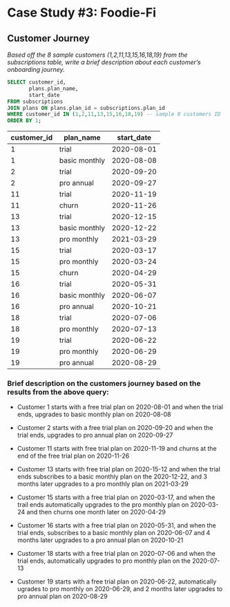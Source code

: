 # Case Study #3: Foodie-Fi

## Customer Journey

*Based off the 8 sample customers (1,2,11,13,15,16,18,19) from the subscriptions table, write a brief description about each customer’s onboarding journey.*

```sql
SELECT customer_id, 
       plans.plan_name, 
       start_date
FROM subscriptions
JOIN plans ON plans.plan_id = subscriptions.plan_id
WHERE customer_id IN (1,2,11,13,15,16,18,19) -- sample 8 customers ID
ORDER BY 1;
```

|customer_id|plan_name    |start_date|
|-----------|-------------|----------|
|1          |trial        |2020-08-01|
|1          |basic monthly|2020-08-08|
|2          |trial        |2020-09-20|
|2          |pro annual   |2020-09-27|
|11         |trial        |2020-11-19|
|11         |churn        |2020-11-26|
|13         |trial        |2020-12-15|
|13         |basic monthly|2020-12-22|
|13         |pro monthly  |2021-03-29|
|15         |trial        |2020-03-17|
|15         |pro monthly  |2020-03-24|
|15         |churn        |2020-04-29|
|16         |trial        |2020-05-31|
|16         |basic monthly|2020-06-07|
|16         |pro annual   |2020-10-21|
|18         |trial        |2020-07-06|
|18         |pro monthly  |2020-07-13|
|19         |trial        |2020-06-22|
|19         |pro monthly  |2020-06-29|
|19         |pro annual   |2020-08-29|

### Brief description on the customers journey based on the results from the above query:

 - Customer 1 starts with a free trial plan on 2020-08-01 and when the trial ends, upgrades to basic monthly plan on 2020-08-08

 - Customer 2 starts with a free trial plan on 2020-09-20 and when the trial ends, upgrades to pro annual plan on 2020-09-27

 - Customer 11 starts with free trial plan on 2020-11-19 and churns at the end of the free trial plan on 2020-11-26

 - Customer 13 starts with free trial plan on 2020-15-12 and when the trial ends subscribes to a basic monthly plan on the
2020-12-22, and 3 months later upgrades to a pro monthly plan on 2021-03-29

 - Customer 15 starts with a free trial plan on 2020-03-17, and when the trail ends automatically upgrades to the pro monthly plan on
2020-03-24 and then churns one month later on 2020-04-29

 - Customer 16 starts with a free trial plan on 2020-05-31, and when the trial ends, subscribes to a basic monthly plan on 2020-06-07 
and 4 months later upgrades to a pro annual plan on 2020-10-21

 - Customer 18 starts with a free trial plan on 2020-07-06 and when the trial ends, automatically upgrades to pro monthly plan on
the 2020-07-13

 - Customer 19 starts with a free trial plan on 2020-06-22, automatically ugrades to pro monthly on 2020-06-29, and 2 months later
upgrades to pro annual plan on 2020-08-29

